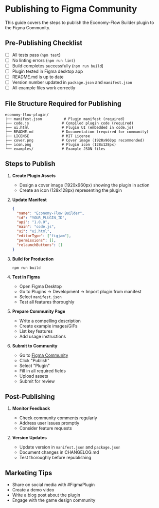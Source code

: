 # Publishing to Figma Community

This guide covers the steps to publish the Economy-Flow Builder plugin to the Figma Community.

## Pre-Publishing Checklist

- [ ] All tests pass (`npm test`)
- [ ] No linting errors (`npm run lint`)
- [ ] Build completes successfully (`npm run build`)
- [ ] Plugin tested in Figma desktop app
- [ ] README.md is up to date
- [ ] Version number updated in `package.json` and `manifest.json`
- [ ] All example files work correctly

## File Structure Required for Publishing

```
economy-flow-plugin/
├── manifest.json          # Plugin manifest (required)
├── code.js               # Compiled plugin code (required)
├── ui.html               # Plugin UI (embedded in code.js)
├── README.md             # Documentation (required for community)
├── LICENSE               # MIT License
├── cover.png             # Cover image (1920x960px recommended)
├── icon.png              # Plugin icon (128x128px)
└── examples/             # Example JSON files
```

## Steps to Publish

1. **Create Plugin Assets**
   - Design a cover image (1920x960px) showing the plugin in action
   - Create an icon (128x128px) representing the plugin

2. **Update Manifest**
   ```json
   {
     "name": "Economy-Flow Builder",
     "id": "YOUR_PLUGIN_ID",
     "api": "1.0.0",
     "main": "code.js",
     "ui": "ui.html",
     "editorType": ["figjam"],
     "permissions": [],
     "relaunchButtons": []
   }
   ```

3. **Build for Production**
   ```bash
   npm run build
   ```

4. **Test in Figma**
   - Open Figma Desktop
   - Go to Plugins → Development → Import plugin from manifest
   - Select `manifest.json`
   - Test all features thoroughly

5. **Prepare Community Page**
   - Write a compelling description
   - Create example images/GIFs
   - List key features
   - Add usage instructions

6. **Submit to Community**
   - Go to [Figma Community](https://www.figma.com/community)
   - Click "Publish"
   - Select "Plugin"
   - Fill in all required fields
   - Upload assets
   - Submit for review

## Post-Publishing

1. **Monitor Feedback**
   - Check community comments regularly
   - Address user issues promptly
   - Consider feature requests

2. **Version Updates**
   - Update version in `manifest.json` and `package.json`
   - Document changes in CHANGELOG.md
   - Test thoroughly before republishing

## Marketing Tips

- Share on social media with #FigmaPlugin
- Create a demo video
- Write a blog post about the plugin
- Engage with the game design community